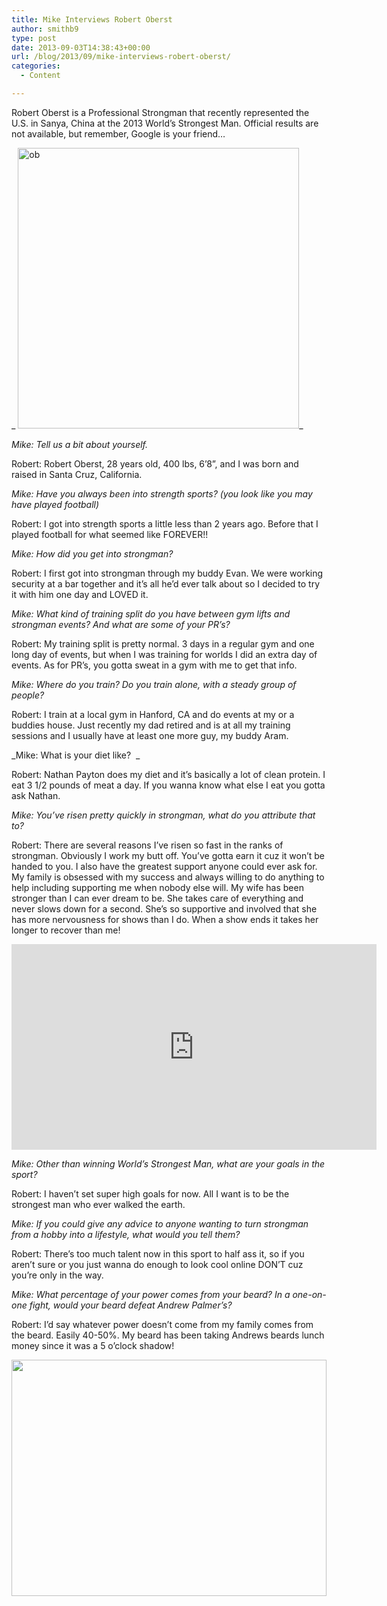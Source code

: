 ```yaml
---
title: Mike Interviews Robert Oberst
author: smithb9
type: post
date: 2013-09-03T14:38:43+00:00
url: /blog/2013/09/mike-interviews-robert-oberst/
categories:
  - Content

---
```

Robert Oberst is a Professional Strongman that recently represented the U.S. in Sanya, China at the 2013 World’s Strongest Man. Official results are not available, but remember, Google is your friend…

_ [<img data-attachment-id="9613" data-permalink="/blog/2013/09/mike-interviews-robert-oberst/ob/" data-orig-file="/2013/09/ob.png" data-orig-size="628,628" data-comments-opened="1" data-image-meta="{&quot;aperture&quot;:&quot;0&quot;,&quot;credit&quot;:&quot;&quot;,&quot;camera&quot;:&quot;&quot;,&quot;caption&quot;:&quot;&quot;,&quot;created_timestamp&quot;:&quot;0&quot;,&quot;copyright&quot;:&quot;&quot;,&quot;focal_length&quot;:&quot;0&quot;,&quot;iso&quot;:&quot;0&quot;,&quot;shutter_speed&quot;:&quot;0&quot;,&quot;title&quot;:&quot;&quot;}" data-image-title="ob" data-image-description="" data-medium-file="/2013/09/ob-200x200.png" data-large-file="/2013/09/ob-450x449.png" class="alignnone size-large wp-image-9613" alt="ob" src="/2013/09/ob-450x449.png" width="450" height="449" srcset="/2013/09/ob-450x449.png 450w, /2013/09/ob-150x150.png 150w, /2013/09/ob-200x200.png 200w, /2013/09/ob-300x300.png 300w, /2013/09/ob.png 628w" sizes="(max-width: 450px) 100vw, 450px" />][1]_

_Mike: Tell us a bit about yourself._

Robert: Robert Oberst, 28 years old, 400 lbs, 6’8”, and I was born and raised in Santa Cruz, California.

_Mike: Have you always been into strength sports? (you look like you may have played football)_

Robert: I got into strength sports a little less than 2 years ago. Before that I played football for what seemed like FOREVER!!

_Mike: How did you get into strongman?_

Robert: I first got into strongman through my buddy Evan. We were working security at a bar together and it&#8217;s all he&#8217;d ever talk about so I decided to try it with him one day and LOVED it.

_Mike: What kind of training split do you have between gym lifts and strongman events? And what are some of your PR’s?_

Robert: My training split is pretty normal. 3 days in a regular gym and one long day of events, but when I was training for worlds I did an extra day of events. As for PR&#8217;s, you gotta sweat in a gym with me to get that info.

_Mike: Where do you train? Do you train alone, with a steady group of people?_

Robert: I train at a local gym in Hanford, CA and do events at my or a buddies house. Just recently my dad retired and is at all my training sessions and I usually have at least one more guy, my buddy Aram.

_Mike: What is your diet like?  _ 

Robert: Nathan Payton does my diet and it’s basically a lot of clean protein. I eat 3 1/2 pounds of meat a day. If you wanna know what else I eat you gotta ask Nathan.

_Mike: You’ve risen pretty quickly in strongman, what do you attribute that to?_

Robert: There are several reasons I&#8217;ve risen so fast in the ranks of strongman. Obviously I work my butt off. You&#8217;ve gotta earn it cuz it won&#8217;t be handed to you. I also have the greatest support anyone could ever ask for. My family is obsessed with my success and always willing to do anything to help including supporting me when nobody else will. My wife has been stronger than I can ever dream to be. She takes care of everything and never slows down for a second. She&#8217;s so supportive and involved that she has more nervousness for shows than I do. When a show ends it takes her longer to recover than me!

<span class="embed-youtube" style="text-align:center; display: block;"><iframe class='youtube-player' type='text/html' width='584' height='329' src='https://www.youtube.com/embed/J8ydqq4YSX4?version=3&#038;rel=1&#038;fs=1&#038;autohide=2&#038;showsearch=0&#038;showinfo=1&#038;iv_load_policy=1&#038;wmode=transparent' allowfullscreen='true' style='border:0;'></iframe></span>

_Mike: Other than winning World’s Strongest Man, what are your goals in the sport?_

Robert: I haven&#8217;t set super high goals for now. All I want is to be the strongest man who ever walked the earth.

_Mike: If you could give any advice to anyone wanting to turn strongman from a hobby into a lifestyle, what would you tell them?_

Robert: There&#8217;s too much talent now in this sport to half ass it, so if you aren&#8217;t sure or you just wanna do enough to look cool online DON&#8217;T cuz you&#8217;re only in the way.

_Mike: What percentage of your power comes from your beard? In a one-on-one fight, would your beard defeat Andrew Palmer’s?_

Robert: I&#8217;d say whatever power doesn&#8217;t come from my family comes from the beard. Easily 40-50%. My beard has been taking Andrews beards lunch money since it was a 5 o&#8217;clock shadow!

<img class="alignnone" alt="" src="http://vikingstrength.com/2012/07/377744_3530630386417_578879270_n.jpg" width="504" height="378" />

&nbsp;

 [1]: /2013/09/ob.png